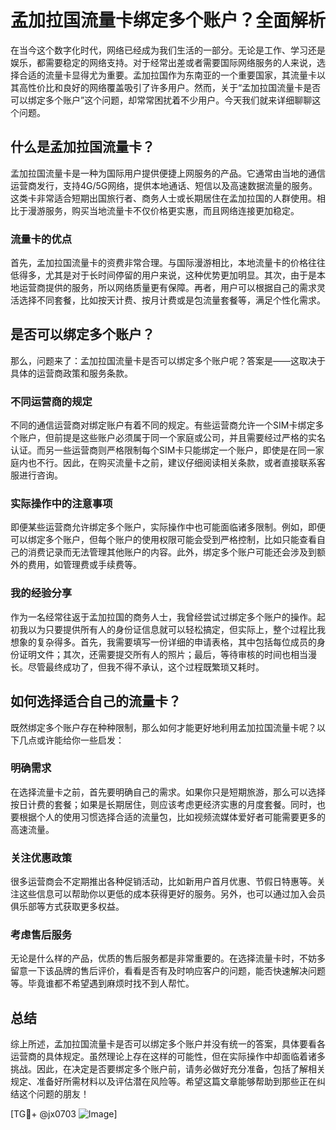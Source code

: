 # 孟加拉国流量卡绑定多个账户？全面解析

在当今这个数字化时代，网络已经成为我们生活的一部分。无论是工作、学习还是娱乐，都需要稳定的网络支持。对于经常出差或者需要国际网络服务的人来说，选择合适的流量卡显得尤为重要。孟加拉国作为东南亚的一个重要国家，其流量卡以其高性价比和良好的网络覆盖吸引了许多用户。然而，关于“孟加拉国流量卡是否可以绑定多个账户”这个问题，却常常困扰着不少用户。今天我们就来详细聊聊这个问题。

## 什么是孟加拉国流量卡？

孟加拉国流量卡是一种为国际用户提供便捷上网服务的产品。它通常由当地的通信运营商发行，支持4G/5G网络，提供本地通话、短信以及高速数据流量的服务。这类卡非常适合短期出国旅行者、商务人士或长期居住在孟加拉国的人群使用。相比于漫游服务，购买当地流量卡不仅价格更实惠，而且网络连接更加稳定。

### 流量卡的优点

首先，孟加拉国流量卡的资费非常合理。与国际漫游相比，本地流量卡的价格往往低得多，尤其是对于长时间停留的用户来说，这种优势更加明显。其次，由于是本地运营商提供的服务，所以网络质量更有保障。再者，用户可以根据自己的需求灵活选择不同套餐，比如按天计费、按月计费或是包流量套餐等，满足个性化需求。

## 是否可以绑定多个账户？

那么，问题来了：孟加拉国流量卡是否可以绑定多个账户呢？答案是——这取决于具体的运营商政策和服务条款。

### 不同运营商的规定

不同的通信运营商对绑定账户有着不同的规定。有些运营商允许一个SIM卡绑定多个账户，但前提是这些账户必须属于同一个家庭或公司，并且需要经过严格的实名认证。而另一些运营商则严格限制每个SIM卡只能绑定一个账户，即使是在同一家庭内也不行。因此，在购买流量卡之前，建议仔细阅读相关条款，或者直接联系客服进行咨询。

### 实际操作中的注意事项

即便某些运营商允许绑定多个账户，实际操作中也可能面临诸多限制。例如，即便可以绑定多个账户，但每个账户的使用权限可能会受到严格控制，比如只能查看自己的消费记录而无法管理其他账户的内容。此外，绑定多个账户可能还会涉及到额外的费用，如管理费或手续费等。

### 我的经验分享

作为一名经常往返于孟加拉国的商务人士，我曾经尝试过绑定多个账户的操作。起初我以为只要提供所有人的身份证信息就可以轻松搞定，但实际上，整个过程比我想象的复杂得多。首先，我需要填写一份详细的申请表格，其中包括每位成员的身份证明文件；其次，还需要提交所有人的照片；最后，等待审核的时间也相当漫长。尽管最终成功了，但我不得不承认，这个过程既繁琐又耗时。

## 如何选择适合自己的流量卡？

既然绑定多个账户存在种种限制，那么如何才能更好地利用孟加拉国流量卡呢？以下几点或许能给你一些启发：

### 明确需求

在选择流量卡之前，首先要明确自己的需求。如果你只是短期旅游，那么可以选择按日计费的套餐；如果是长期居住，则应该考虑更经济实惠的月度套餐。同时，也要根据个人的使用习惯选择合适的流量包，比如视频流媒体爱好者可能需要更多的高速流量。

### 关注优惠政策

很多运营商会不定期推出各种促销活动，比如新用户首月优惠、节假日特惠等。关注这些信息可以帮助你以更低的成本获得更好的服务。另外，也可以通过加入会员俱乐部等方式获取更多权益。

### 考虑售后服务

无论是什么样的产品，优质的售后服务都是非常重要的。在选择流量卡时，不妨多留意一下该品牌的售后评价，看看是否有及时响应客户的问题，能否快速解决问题等。毕竟谁都不希望遇到麻烦时找不到人帮忙。

## 总结

综上所述，孟加拉国流量卡是否可以绑定多个账户并没有统一的答案，具体要看各运营商的具体规定。虽然理论上存在这样的可能性，但在实际操作中却面临着诸多挑战。因此，在决定是否要绑定多个账户前，请务必做好充分准备，包括了解相关规定、准备好所需材料以及评估潜在风险等。希望这篇文章能够帮助到那些正在纠结这个问题的朋友！

[TG💪+ @jx0703 ![Image](https://github.com/user-attachments/assets/dbca1d08-cadb-493c-b0ec-ad6f7a83f270)]